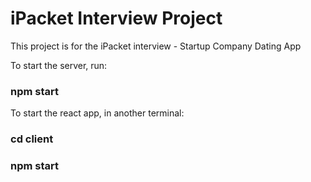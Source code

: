 # iPacket Interview Project

This project is for the iPacket interview - Startup Company Dating App

To start the server, run:

### npm start



To start the react app, in another terminal:

### cd client
### npm start



